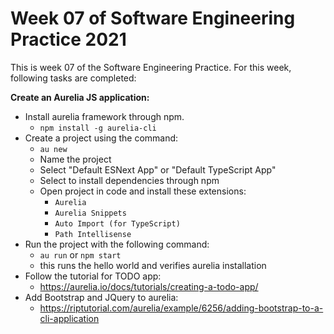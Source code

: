 # Week 07 of Software Engineering Practice 2021
This is week 07 of the Software Engineering Practice. For this week, following tasks are completed:


**Create an Aurelia JS application:**
- Install aurelia framework through npm.
	+ `npm install -g aurelia-cli`
- Create a project using the command:
	+ `au new`
	+ Name the project
	+ Select "Default ESNext App" or "Default TypeScript App"
	+ Select to install dependencies through npm
	+ Open project in code and install these extensions:
		- `Aurelia`
		- `Aurelia Snippets`
		- `Auto Import (for TypeScript)`
		- `Path Intellisense`
- Run the project with the following command:
	+ `au run` or `npm start`
	+ this runs the hello world and verifies aurelia installation
- Follow the tutorial for TODO app:
	+ https://aurelia.io/docs/tutorials/creating-a-todo-app/
- Add Bootstrap and JQuery to aurelia:
	+ https://riptutorial.com/aurelia/example/6256/adding-bootstrap-to-a-cli-application
